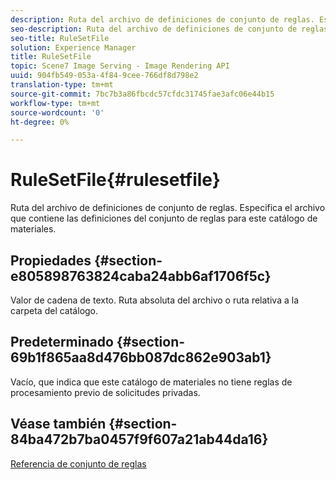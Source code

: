 ```yaml
---
description: Ruta del archivo de definiciones de conjunto de reglas. Especifica el archivo que contiene las definiciones del conjunto de reglas para este catálogo de materiales.
seo-description: Ruta del archivo de definiciones de conjunto de reglas. Especifica el archivo que contiene las definiciones del conjunto de reglas para este catálogo de materiales.
seo-title: RuleSetFile
solution: Experience Manager
title: RuleSetFile
topic: Scene7 Image Serving - Image Rendering API
uuid: 904fb549-053a-4f84-9cee-766df8d798e2
translation-type: tm+mt
source-git-commit: 7bc7b3a86fbcdc57cfdc31745fae3afc06e44b15
workflow-type: tm+mt
source-wordcount: '0'
ht-degree: 0%

---
```



# RuleSetFile{#rulesetfile}

Ruta del archivo de definiciones de conjunto de reglas. Especifica el archivo que contiene las definiciones del conjunto de reglas para este catálogo de materiales.

## Propiedades {#section-e805898763824caba24abb6af1706f5c}

Valor de cadena de texto. Ruta absoluta del archivo o ruta relativa a la carpeta del catálogo.

## Predeterminado {#section-69b1f865aa8d476bb087dc862e903ab1}

Vacío, que indica que este catálogo de materiales no tiene reglas de procesamiento previo de solicitudes privadas.

## Véase también {#section-84ba472b7ba0457f9f607a21ab44da16}

[Referencia de conjunto de reglas](../../../../../ir-api/material-cat/image-rendering-api-ref/c-ir-material-catalog/c-ir-rule-set-reference/c-ir-rule-set-reference.md#concept-2369f884d9724727aaf436b5b0261dbe)
